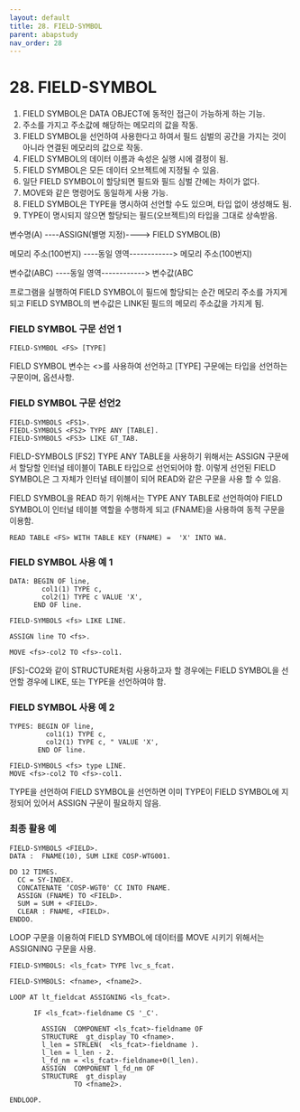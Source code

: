```yaml
---
layout: default
title: 28. FIELD-SYMBOL
parent: abapstudy
nav_order: 28
---
```


# 28. FIELD-SYMBOL

1. FIELD SYMBOL은 DATA OBJECT에 동적인 접근이 가능하게 하는 기능.
2. 주소를 가지고 주소값에 해당하는 메모리의 값을 작동.
3. FIELD SYMBOL을 선언하여 사용한다고 하여서 필드 심벌의 공간을 가지는 것이 아니라 연결된 메모리의 값으로 작동.
4. FIELD SYMBOL의 데이터 이름과 속성은 실행 시에 결정이 됨.
5. FIELD SYMBOL은 모든 데이터 오브젝트에 지정될 수 있음.
6. 일단 FIELD SYMBOL이 할당되면 필드와 필드 심벌 간에는 차이가 없다.
7. MOVE와 같은 명령어도 동일하게 사용 가능.
8. FIELD SYMBOL은 TYPE을 명시하여 선언할 수도 있으며, 타입 없이 생성해도 됨.
9. TYPE이 명시되지 않으면 할당되는 필드(오브젝트)의 타입을 그대로 상속받음.


변수명(A)            ----ASSIGN(별명 지정)----> FIELD SYMBOL(B)

메모리 주소(100번지) ----동일 영역------------> 메모리 주소(100번지)

변수값(ABC)          ----동일 영역------------> 변수값(ABC


프로그램을 실행하여 FIELD SYMBOL이 필드에 할당되는 순간 메모리 주소를 가지게 되고 FIELD SYMBOL의 변수값은 
LINK된 필드의 메모리 주소값을 가지게 됨.

### FIELD SYMBOL 구문 선언 1

```abap
FIELD-SYMBOL <FS> [TYPE]
```

FIELD SYMBOL 변수는 <>를 사용하여 선언하고 [TYPE] 구문에는 타입을 선언하는 구문이며, 옵션사항.

### FIELD SYMBOL 구문 선언2

```abap
FIELD-SYMBOLS <FS1>.
FIEDL-SYMBOLS <FS2> TYPE ANY [TABLE].
FIELD-SYMBOLS <FS3> LIKE GT_TAB.
```

FIELD-SYMBOLS [FS2] TYPE ANY TABLE을 사용하기 위해서는 ASSIGN 구문에서 할당할 인터널 테이블이 TABLE 타입으로 선언되어야 함.
이렇게 선언된 FIELD SYMBOL은 그 자체가 인터널 테이블이 되어 READ와 같은 구문을 사용 할 수 있음.
  
FIELD SYMBOL을 READ 하기 위해서는 TYPE ANY TABLE로 선언하여야 FIELD SYMBOL이 인터널 테이블 역할을 수행하게 되고 (FNAME)을 사용하여
동적 구문을 이용함.

```abap
READ TABLE <FS> WITH TABLE KEY (FNAME) =  'X' INTO WA.
```
  
### FIELD SYMBOL 사용 예 1

```abap
DATA: BEGIN OF line,
        col1(1) TYPE c,
        col2(1) TYPE c VALUE 'X',
      END OF line.

FIELD-SYMBOLS <fs> LIKE LINE.

ASSIGN line TO <fs>.

MOVE <fs>-col2 TO <fs>-col1.
```

[FS]-CO2와 같이 STRUCTURE처럼 사용하고자 할 경우에는 FIELD SYMBOL을 선언할 경우에 LIKE, 또는 TYPE을 선언하여야 함.

### FIELD SYMBOL 사용 예 2

```abap
TYPES: BEGIN OF line,
         col1(1) TYPE c,
         col2(1) TYPE c, " VALUE 'X',
       END OF line.

FIELD-SYMBOLS <fs> type LINE.
MOVE <fs>-col2 TO <fs>-col1.
```

TYPE을 선언하여 FIELD SYMBOL을 선언하면 이미 TYPE이 FIELD SYMBOL에 지정되어 있어서 ASSIGN 구문이 필요하지 않음.
  
### 최종 활용 예

```abap
FIELD-SYMBOLS <FIELD>.
DATA :  FNAME(10), SUM LIKE COSP-WTG001.
  
DO 12 TIMES.  
  CC = SY-INDEX.
  CONCATENATE ‘COSP-WGT0' CC INTO FNAME. 
  ASSIGN (FNAME) TO <FIELD>.
  SUM = SUM + <FIELD>.
  CLEAR : FNAME, <FIELD>.
ENDDO.
```
  
LOOP 구문을 이용하여 FIELD SYMBOL에 데이터를 MOVE 시키기 위해서는 ASSIGNING 구문을 사용.
  
```abap
FIELD-SYMBOLS: <ls_fcat> TYPE lvc_s_fcat.

FIELD-SYMBOLS: <fname>, <fname2>.

LOOP AT lt_fieldcat ASSIGNING <ls_fcat>.
  
      IF <ls_fcat>-fieldname CS '_C'.

        ASSIGN  COMPONENT <ls_fcat>-fieldname OF
        STRUCTURE  gt_display TO <fname>.
        l_len = STRLEN(  <ls_fcat>-fieldname ).
        l_len = l_len - 2.
        l_fd_nm = <ls_fcat>-fieldname+0(l_len).
        ASSIGN  COMPONENT l_fd_nm OF
        STRUCTURE  gt_display
                TO <fname2>.

ENDLOOP.
```

  
  
  
